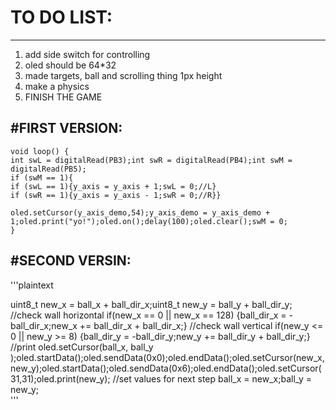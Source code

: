# TO DO LIST:
---
1. add side switch for controlling
2. oled should be 64*32
3. made targets, ball and scrolling thing 1px height
4. make a physics
5. FINISH THE GAME

#FIRST VERSION:
---
```plaintext 
void loop() {
int swL = digitalRead(PB3);int swR = digitalRead(PB4);int swM = digitalRead(PB5);
if (swM == 1){
if (swL == 1){y_axis = y_axis + 1;swL = 0;//L}
if (swR == 1){y_axis = y_axis - 1;swR = 0;//R}}

oled.setCursor(y_axis_demo,54);y_axis_demo = y_axis_demo + 1;oled.print("yo!");oled.on();delay(100);oled.clear();swM = 0;
}
```

#SECOND VERSIN:
---
'''plaintext

uint8_t new_x = ball_x + ball_dir_x;uint8_t new_y = ball_y + ball_dir_y;
        //check wall horizontal
if(new_x == 0 || new_x == 128) {ball_dir_x = -ball_dir_x;new_x += ball_dir_x + ball_dir_x;}
        //check wall vertical
if(new_y <= 0 || new_y >= 8) {ball_dir_y = -ball_dir_y;new_y += ball_dir_y + ball_dir_y;}
        //print 
oled.setCursor(ball_x, ball_y );oled.startData();oled.sendData(0x0);oled.endData();oled.setCursor(new_x, new_y);oled.startData();oled.sendData(0x6);oled.endData();oled.setCursor(31,31);oled.print(new_y);
        //set values for next step
ball_x = new_x;ball_y = new_y;   
        '''
